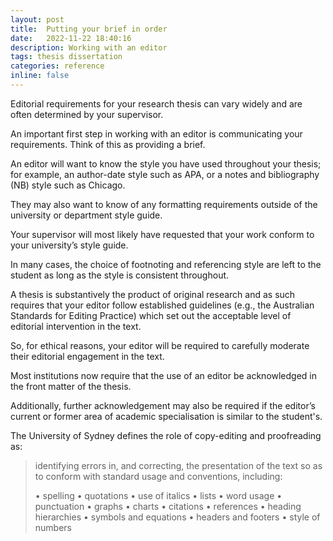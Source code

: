 ```yaml
---
layout: post
title:  Putting your brief in order
date:   2022-11-22 18:40:16
description: Working with an editor
tags: thesis dissertation  
categories: reference
inline: false
---
```


Editorial requirements for your research thesis can vary widely and are often determined by your supervisor. 

An important first step in working with an editor is communicating your requirements. Think of this as providing a brief. 

An editor will want to know the style you have used throughout your thesis; for example, an author-date style such as APA, or a notes and bibliography (NB) style such as Chicago. 

They may also want to know of any formatting requirements outside of the university or department style guide. 

Your supervisor will most likely have requested that your work conform to your university’s style guide.  

In many cases, the choice of footnoting and referencing style are left to the student as long as the style is consistent throughout. 

A thesis is substantively the product of original research and as such requires that your editor follow established guidelines (e.g., the Australian Standards for Editing Practice) which set out the acceptable level of editorial intervention in the text. 

So, for ethical reasons, your editor will be required to carefully moderate their editorial engagement in the text. 

Most institutions now require that the use of an editor be acknowledged in the front matter of the thesis. 

Additionally, further acknowledgement may also be required if the editor’s current or former area of academic specialisation is similar to the student's.

The University of Sydney defines the role of copy-editing and proofreading as: 

<blockquote>
identifying errors in, and correcting, the presentation of the text so as to conform with standard usage and conventions, including:

• spelling
• quotations
• use of italics
• lists
• word usage
• punctuation
• graphs
• charts
• citations
• references
• heading hierarchies
• symbols and equations
• headers and footers
• style of numbers
</blockquote>